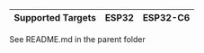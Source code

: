 | Supported Targets | ESP32 | ESP32-C6 |
| ----------------- | ----- | -------- |

See README.md in the parent folder
